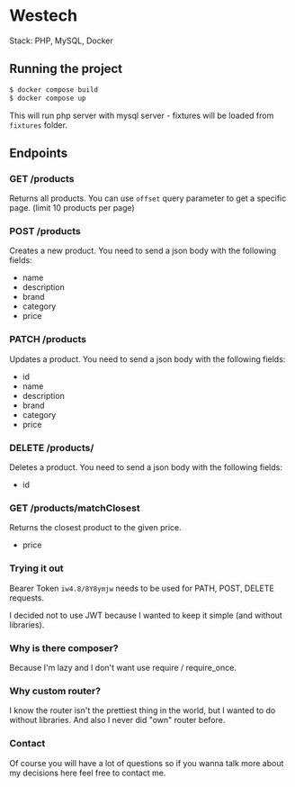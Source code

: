 # Westech
Stack: PHP, MySQL, Docker

## Running the project
```bash
$ docker compose build
$ docker compose up
```

This will run php server with mysql server - fixtures will be loaded from `fixtures` folder.

## Endpoints

### GET /products
Returns all products. You can use `offset` query parameter to get a specific page. (limit 10 products per page)

### POST /products
Creates a new product. You need to send a json body with the following fields:

- name
- description
- brand
- category
- price

### PATCH /products
Updates a product. You need to send a json body with the following fields:

- id
- name
- description
- brand
- category
- price

### DELETE /products/
Deletes a product. You need to send a json body with the following fields:	

- id

### GET /products/matchClosest
Returns the closest product to the given price.

- price

### Trying it out
Bearer Token `iw4.8/8Y8ymjw` needs to be used for PATH, POST, DELETE requests.

I decided not to use JWT because I wanted to keep it simple (and without libraries).

### Why is there composer?
Because I'm lazy and I don't want use require / require_once.

### Why custom router?
I know the router isn't the prettiest thing in the world, but I wanted to do without libraries. And also I never did "own" router before.

### Contact
Of course you will have a lot of questions so if you wanna talk more about my decisions here feel free to contact me.